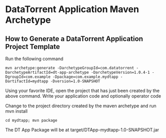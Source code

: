 DataTorrent Application Maven Archetype
=======================================

How to Generate a DataTorrent Application Project Template
----------------------------------------------------------

Run the following command

    mvn archetype:generate -DarchetypeGroupId=com.datatorrent -DarchetypeArtifactId=dt-app-archetype -DarchetypeVersion=1.0.4-1 -DgroupId=com.example -Dpackage=com.example.mydtapp -DartifactId=mydtapp -Dversion=1.0-SNAPSHOT

Using your favorite IDE, open the project that has just been created by the above command.
Write your application code and optionally operator code 

Change to the project directory created by the maven archetype and run mvn install

    cd mydtapp; mvn package

The DT App Package will be at target/DTApp-mydtapp-1.0-SNAPSHOT.jar
